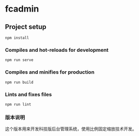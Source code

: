 # fcadmin

## Project setup
```
npm install
```

### Compiles and hot-reloads for development
```
npm run serve
```

### Compiles and minifies for production
```
npm run build
```

### Lints and fixes files
```
npm run lint
```

### 版本说明

这个版本用来开发科技版后台管理系统，使用比例固定缩放技术开发。


